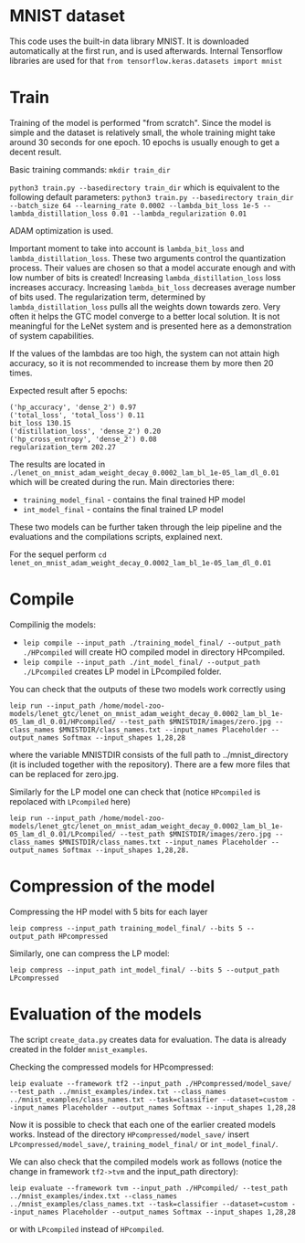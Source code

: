 # MNIST dataset

This code uses the built-in data library MNIST.
It is downloaded automatically at the first run, and is used afterwards.
Internal Tensorflow libraries are used for that 
`from tensorflow.keras.datasets import mnist`

# Train

Training of the model is performed "from scratch". Since the model is simple and the dataset is relatively
small, the whole training might take around 30 seconds for one epoch. 
10 epochs is usually enough to get a decent result.


Basic training commands:
`mkdir train_dir`

`python3 train.py --basedirectory train_dir`
which is equivalent to the following default parameters:
`python3 train.py --basedirectory train_dir --batch_size 64 --learning_rate 0.0002 --lambda_bit_loss 1e-5 --lambda_distillation_loss 0.01 --lambda_regularization 0.01`

ADAM optimization is used.

Important moment to take into account is `lambda_bit_loss` and `lambda_distillation_loss`. These two arguments control the quantization process. Their values are chosen so that a model accurate enough and with low number of bits is created! 
Increasing `lambda_distillation_loss` loss increases accuracy.
Increasing `lambda_bit_loss` decreases average number of bits used.
The regularization term, determined by `lambda_distillation_loss` pulls all the weights down towards zero. Very often it helps the GTC model converge to a better local solution. It is not meaningful for the LeNet system and is presented here as a demonstration of system capabilities.

If the values of the lambdas are too high, the system can not attain high accuracy, so it is not recommended to increase them by more then 20 times.

Expected result after 5 epochs:
```('lp_accuracy', 'dense_2') 0.94
('hp_accuracy', 'dense_2') 0.97
('total_loss', 'total_loss') 0.11
bit_loss 130.15
('distillation_loss', 'dense_2') 0.20
('hp_cross_entropy', 'dense_2') 0.08
regularization_term 202.27
```
The results are located in `./lenet_on_mnist_adam_weight_decay_0.0002_lam_bl_1e-05_lam_dl_0.01`
which will be created during the run. Main directories there:
* `training_model_final` - contains the final trained HP model
* `int_model_final`      - contains the final trained LP model

These two models can be further taken through the leip pipeline and the evaluations and the compilations scripts, explained next.

For the sequel perform `cd lenet_on_mnist_adam_weight_decay_0.0002_lam_bl_1e-05_lam_dl_0.01`

# Compile

Compilinig the models:
* `leip compile --input_path ./training_model_final/ --output_path ./HPcompiled`
will create HO compiled model in directory HPcompiled.
* `leip compile --input_path ./int_model_final/ --output_path ./LPcompiled`
creates LP model in LPcompiled folder.

You can check that the outputs of these two models work correctly using 
```
leip run --input_path /home/model-zoo-models/lenet_gtc/lenet_on_mnist_adam_weight_decay_0.0002_lam_bl_1e-05_lam_dl_0.01/HPcompiled/ --test_path $MNISTDIR/images/zero.jpg --class_names $MNISTDIR/class_names.txt --input_names Placeholder --output_names Softmax --input_shapes 1,28,28
```
where the variable MNISTDIR consists of the full path to ../mnist_directory (it is included together with the repository). There are a few more files that can be replaced for zero.jpg.

Similarly for the LP model one can check that (notice `HPcompiled` is repolaced with `LPcompiled` here)
```
leip run --input_path /home/model-zoo-models/lenet_gtc/lenet_on_mnist_adam_weight_decay_0.0002_lam_bl_1e-05_lam_dl_0.01/LPcompiled/ --test_path $MNISTDIR/images/zero.jpg --class_names $MNISTDIR/class_names.txt --input_names Placeholder --output_names Softmax --input_shapes 1,28,28.
```

# Compression of the model
Compressing the HP model with 5 bits for each layer
```
leip compress --input_path training_model_final/ --bits 5 --output_path HPcompressed
```
Similarly, one can compress the LP model:
```
leip compress --input_path int_model_final/ --bits 5 --output_path LPcompressed
```

# Evaluation of the models
The script `create_data.py` creates data for evaluation. The data is already created in the folder 
`mnist_examples`.

Checking the compressed models for HPcompressed:
```
leip evaluate --framework tf2 --input_path ./HPcompressed/model_save/ --test_path ../mnist_examples/index.txt --class_names ../mnist_examples/class_names.txt --task=classifier --dataset=custom --input_names Placeholder --output_names Softmax --input_shapes 1,28,28
```
Now it is possible to check that each one of the earlier created models works. Instead of the directory
`HPcompressed/model_save/` insert `LPcompressed/model_save/`, `training_model_final/` or `int_model_final/`.

We can also check that the compiled models work as follows (notice the change in framework `tf2->tvm` and the input_path directory):
```
leip evaluate --framework tvm --input_path ./HPcompiled/ --test_path ../mnist_examples/index.txt --class_names ../mnist_examples/class_names.txt --task=classifier --dataset=custom --input_names Placeholder --output_names Softmax --input_shapes 1,28,28
```
or with `LPcompiled` instead of `HPcompiled`.

